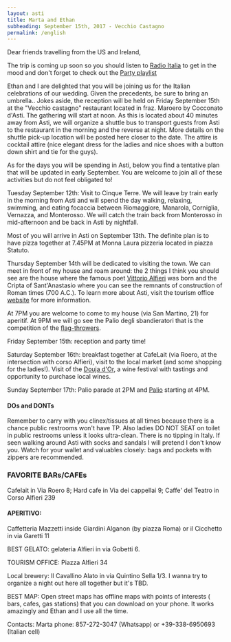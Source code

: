 ```yaml
---
layout: asti
title: Marta and Ethan
subheading: September 15th, 2017 - Vecchio Castagno
permalink: /english
---
```


Dear friends travelling from the US and Ireland,

The trip is coming up soon so you should listen to [Radio Italia](www.radioitalia.it) to get in the mood and don't forget to check out the [Party playlist](https://open.spotify.com/user/amarela15/playlist/0gCHdbNgpDOhs39ZydBBt0)


Ethan and I are delighted that you will be joining us for the Italian celebrations of our wedding. Given the precedents, be sure to bring an umbrella..
Jokes aside, the reception will be held on Friday September 15th at the "Vecchio castagno" restaurant located in fraz. Maroero by Cocconato d'Asti. The gathering will start at noon. As this is located about 40 minutes away from Asti, we will organize a shuttle bus to transport guests from Asti to the restaurant in the morning and the reverse at night. More details on the shuttle pick-up location will be posted here closer to the date. The attire is cocktail attire (nice elegant dress for the ladies and nice shoes with a button down shirt and tie for the guys).

As for the days you will be spending in Asti, below you find a  tentative plan that will be updated in early September. You are welcome to join all of these activities but do not feel obligated to! 

Tuesday September 12th: Visit to Cinque Terre. We will leave by train early in the morning from Asti and will spend the day walking, relaxing, swimming, and eating focaccia between Riomaggiore, Manarola, Corniglia, Vernazza, and Monterosso. We will catch the train back from Monterosso in mid-afternoon and be back in Asti by nightfall.

Most of you will arrive in Asti on September 13th. The definite plan is to have pizza together at 7.45PM at Monna Laura pizzeria located in piazza Statuto.

Thursday September 14th will be dedicated to visiting the town. We can meet in front of my house and roam around: the 2 things I think you should see are the house where the famous poet [Vittorio Alfieri](https://en.wikipedia.org/wiki/Vittorio_Alfieri) was born and the Cripta of Sant'Anastasio where you can see the remnants of construction of Roman times (700 A.C.). To learn more about Asti, visit the tourism office [website](http://www.astiturismo.it/en) for more information. 

At 7PM you are welcome to come to my house (via San Martino, 21) for aperitif. At 9PM we will go see the Palio degli sbandieratori that is the competition of the [flag-throwers](https://duckduckgo.com/?q=sbandieratori&t=ffab&iax=1&ia=images).

Friday September 15th: reception and party time!

Saturday September 16th: breakfast together at CafeLait (via Roero, at the intersection with corso Alfieri), visit to the local market (and some shopping for the ladies!). Visit of the [Douja d'Or](http://www.doujador.it/douja-dor-english/), a wine festival with tastings and opportunity to purchase local wines. 

Sunday September 17th: Palio parade at 2PM and [Palio](http://www.comune.asti.it/index.php?id_sezione=943) starting at 4PM.

#### DOs and DONTs 
Remember to carry with you clinex/tissues at all times because there is a chance public restrooms won't have TP. Also ladies DO NOT SEAT  on toilet in public restrooms unless it looks ultra-clean.
There is no tipping in Italy.
If seen walking around Asti with socks and sandals I will pretend I don't know you.
Watch for your wallet and valuables closely: bags and pockets with zippers are recommended.


### FAVORITE BARs/CAFEs
Cafelait in Via Roero 8; 
Hard cafe in Via dei cappellai 9; 
Caffe' del Teatro in Corso Alfieri 239

#### APERITIVO: 
Caffetteria Mazzetti inside Giardini Alganon (by piazza Roma) or il Cicchetto in via Garetti 11

BEST GELATO: gelateria Alfieri in via Gobetti 6.

TOURISM OFFICE: Piazza Alfieri 34

Local brewery: Il Cavallino Alato in via Quintino Sella 1/3. I wanna try to organize a night out here all together but it's TBD.

BEST MAP: Open street maps has offline maps with points of interests ( bars, cafes, gas stations) that you can download on your phone. It works amazingly and Ethan and I use all the time.

Contacts: Marta phone: 857-272-3047 (Whatsapp) or +39-338-6950693 (Italian cell)


